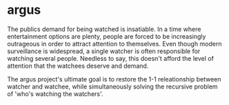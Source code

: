 # argus

The publics demand for being watched is insatiable.  In a time where entertainment options are plenty, people are forced to be increasingly outrageous in order to attract attention to themselves.  Even though modern surveillance is widespread, a single watcher is often responsible for watching several people.  Needless to say, this doesn't afford the level of attention that the watchees deserve and demand.

The argus project's ultimate goal is to restore the 1-1 releationship between watcher and watchee, while simultaneously solving the recursive problem of 'who's watching the watchers'.
